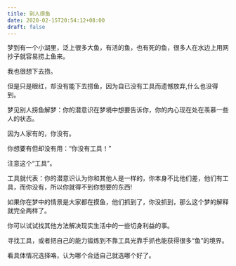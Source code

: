 ```yaml
---
title: 别人捞鱼
date: 2020-02-15T20:54:12+08:00
draft: false
---
```


梦到有一个小湖里，泛上很多大鱼，有活的鱼，也有死的鱼，很多人在水边上用网抄子就容易捞上鱼来。

我也很想下去捞。

但是只是眼红，却没有能下去捞鱼，因为自已没有工具而遗憾放弃,什么也没得到。




梦见别人捞鱼解梦：你的潜意识在梦境中想要告诉你，你的内心现在处在羡慕一些人的状态。




因为人家有的，你没有。

你想要有但却没有用：“你没有工具！”


注意这个“工具”。




工具就代表：你的潜意识认为你和其他人是一样的，你本身不比他们差，他们有工具，而你没有，所以你就得不到你想要的东西!


如果你在梦中的情景是大家都在摸鱼，他们抓到了，你没抓到，那么这个梦的解释就完全两样了。




你可以试试找其他方法解决现实生活中的一些切身利益的事。

寻找工具，或者把自己的能力锻炼到不靠工具光靠手抓也能获得很多“鱼”的境界。

看具体情况选择咯，认为哪个合适自己就选哪个好了。

